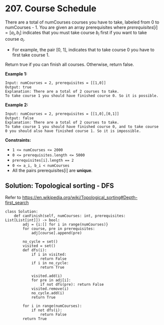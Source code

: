 # 207. Course Schedule

There are a total of numCourses courses you have to take, labeled from 0 to numCourses - 1. You are given an array prerequisites where $prerequisites[i] = [a_i, b_i]$ indicates that you must take course $b_i$ first if you want to take course $a_i$.

- For example, the pair [0, 1], indicates that to take course 0 you have to first take course 1.

Return true if you can finish all courses. Otherwise, return false.

**Example 1:**

```
Input: numCourses = 2, prerequisites = [[1,0]]
Output: true
Explanation: There are a total of 2 courses to take. 
To take course 1 you should have finished course 0. So it is possible.
```

**Example 2:**

```
Input: numCourses = 2, prerequisites = [[1,0],[0,1]]
Output: false
Explanation: There are a total of 2 courses to take. 
To take course 1 you should have finished course 0, and to take course 0 you should also have finished course 1. So it is impossible.
```

**Constraints:**

- `1 <= numCourses <= 2000`
- `0 <= prerequisites.length <= 5000`
- `prerequisites[i].length == 2`
- `0 <= a_i, b_i < numCourses`
- All the pairs prerequisites[i] are **unique**.

## Solution: Topological sorting - DFS

Refer to https://en.wikipedia.org/wiki/Topological_sorting#Depth-first_search

```python3
class Solution:
    def canFinish(self, numCourses: int, prerequisites: List[List[int]]) -> bool:
        adj = {i:[] for i in range(numCourses)}
        for course, pre in prerequisites:
            adj[course].append(pre)

        no_cycle = set()
        visited = set()
        def dfs(i):
            if i in visited:
                return False
            if i in no_cycle:
                return True
            
            visited.add(i)
            for pre in adj[i]:
                if not dfs(pre): return False
            visited.remove(i)
            no_cycle.add(i)
            return True
        
        for i in range(numCourses):
            if not dfs(i):
                return False
        return True
```
